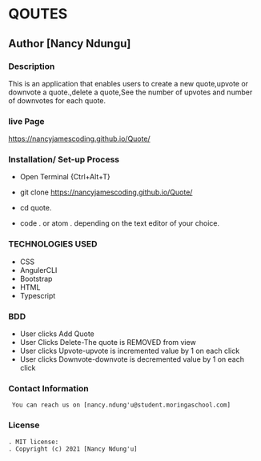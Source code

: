 # QOUTES
## Author [Nancy Ndungu]

### Description
This is an application that enables users to create a new quote,upvote or downvote a quote.,delete a quote,See the number of upvotes and number of downvotes for each quote.

### live Page
https://nancyjamescoding.github.io/Quote/ 

### Installation/ Set-up Process
* Open Terminal {Ctrl+Alt+T}

* git clone https://nancyjamescoding.github.io/Quote/

* cd quote.

* code . or atom . depending on the text editor of your choice.

### TECHNOLOGIES USED
  * CSS
  * AngulerCLI
  * Bootstrap
  * HTML
  * Typescript

### BDD
  * User clicks Add Quote
  * User Clicks Delete-The quote is REMOVED from view
  * User clicks Upvote-upvote is incremented value by 1 on each click
  * User clicks Downvote-downvote is decremented value by 1 on each click

### Contact Information
     You can reach us on [nancy.ndung'u@student.moringaschool.com] 

### License
    . MIT license:
    . Copyright (c) 2021 [Nancy Ndung'u]